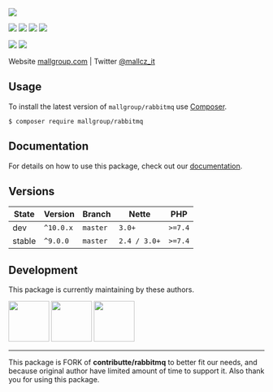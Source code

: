 ![](https://heatbadger.now.sh/github/readme/mallgroup/rabbitmq/)

<p>
  <a href="https://github.com/mallgroup/rabbitmq/actions"><img src="https://badgen.net/github/checks/mallgroup/rabbitmq/master"></a>
  <a href="https://coveralls.io/r/mallgroup/rabbitmq"><img src="https://badgen.net/coveralls/c/github/mallgroup/rabbitmq"></a>
  <a href="https://packagist.org/packages/mallgroup/rabbitmq"><img src="https://badgen.net/packagist/dm/mallgroup/rabbitmq"></a>
  <a href="https://packagist.org/packages/mallgroup/rabbitmq"><img src="https://badgen.net/packagist/v/mallgroup/rabbitmq"></a>
</p>
<p>
  <a href="https://packagist.org/packages/mallgroup/rabbitmq"><img src="https://badgen.net/packagist/php/mallgroup/rabbitmq"></a>
  <a href="https://github.com/mallgroup/rabbitmq"><img src="https://badgen.net/github/license/mallgroup/rabbitmq"></a>
</p>

<p>
Website <a href="https://mallgroup.com/">mallgroup.com</a> | Twitter <a href="https://twitter.com/mallcz_it">@mallcz_it</a>
</p>

## Usage

To install the latest version of `mallgroup/rabbitmq` use [Composer](https://getcomposer.org).

```
$ composer require mallgroup/rabbitmq
```

## Documentation

For details on how to use this package, check out our [documentation](.docs).

## Versions

| State  | Version      | Branch   | Nette        | PHP     |
|--------|--------------|----------|--------------|---------|
| dev    | `^10.0.x`    | `master` | `3.0+`       | `>=7.4` |
| stable | `^9.0.0`     | `master` | `2.4 / 3.0+` | `>=7.4` |

## Development

This package is currently maintaining by these authors.

<a href="https://github.com/bckp"><img width="80" height="80" src="https://avatars.githubusercontent.com/u/179652?v=4&s=80"></a>
<a href="https://github.com/kucix"><img width="80" height="80" src="https://avatars.githubusercontent.com/u/444459?v=4&s=80"></a>
<a href="https://github.com/mallgroup"><img width="80" height="80" src="https://avatars.githubusercontent.com/u/23184995?v=4&s=80"></a>

-----

This package is FORK of **contributte/rabbitmq** to better fit our needs, and because original author have limited amount of time to support it.
Also thank you for using this package.
